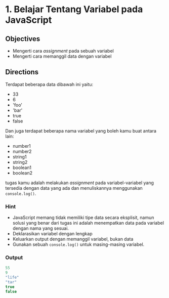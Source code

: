 # 1. Belajar Tentang Variabel pada JavaScript

## Objectives

* Mengerti cara *assignment* pada sebuah variabel
* Mengerti cara memanggil data dengan variabel

## Directions

Terdapat beberapa data dibawah ini yaitu:

* 33
* 6
* 'foo'
* 'bar'
* true
* false

Dan juga terdapat beberapa nama variabel yang boleh kamu buat antara lain:

* number1
* number2
* string1
* string2
* boolean1
* boolean2

tugas kamu adalah melakukan *assignment* pada variabel-variabel yang tersedia dengan data yang ada dan menuliskannya menggunakan `console.log()`.

### Hint

* JavaScript memang tidak memiliki tipe data secara eksplisit, namun solusi yang benar dari tugas ini adalah menempatkan data pada variabel dengan nama yang sesuai.
* Deklarasikan variabel dengan lengkap
* Keluarkan output dengan memanggil variabel, bukan data
* Gunakan sebuah `console.log()` untuk masing-masing variabel.

### Output

```javascript
55
9
"life"
"tar"
true
false
```

